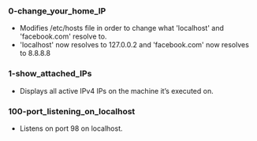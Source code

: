### 0-change_your_home_IP
- Modifies /etc/hosts file in order to change what 'localhost' and
'facebook.com' resolve to.
- 'localhost' now resolves to 127.0.0.2 and 'facebook.com' now
resolves to 8.8.8.8
### 1-show_attached_IPs
- Displays all active IPv4 IPs on the machine it’s executed on.
### 100-port_listening_on_localhost
- Listens on port 98 on localhost.
